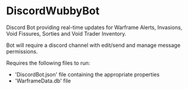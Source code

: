 # DiscordWubbyBot
Discord Bot providing real-time updates for Warframe Alerts, Invasions, Void Fissures, Sorties and Void Trader Inventory.

Bot will require a discord channel with edit/send and manage message permissions.

Requires the following files to run:
 - 'DiscordBot.json' file containing the appropriate properties
 - 'WarframeData.db' file
